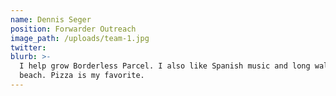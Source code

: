 ```yaml
---
name: Dennis Seger
position: Forwarder Outreach
image_path: /uploads/team-1.jpg
twitter:
blurb: >-
  I help grow Borderless Parcel. I also like Spanish music and long walks on the
  beach. Pizza is my favorite.
---
```

